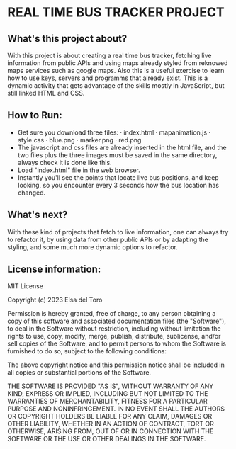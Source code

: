 # REAL TIME BUS TRACKER PROJECT

## What's this project about?
With this project is about creating a real time bus tracker, fetching live information from public APIs and using maps already styled from reknowed maps services such as google maps. Also this is a useful exercise to learn how to use keys, servers and programms that already exist. This is a dynamic activity that gets advantage of the skills mostly in JavaScript, but still linked HTML and CSS.

## How to Run: 
- Get sure you download three files:
   ·  index.html
   ·  mapanimation.js
   ·  style.css
   ·  blue.png
   ·  marker.png
   ·  red.png
- The javascript and css files are already inserted in the html file, and the two files plus the three images must be saved in the same directory, always check it is done like this.
- Load "index.html" file in the web browser.
- Instantly you'll see the points that locate live bus positions, and keep looking, so you encounter every 3 seconds how the bus location has changed.
  
## What's next?
With these kind of projects that fetch to live information, one can always try to refactor it, by using data from other public APIs or by adapting the styling, and some much more dynamic options to refactor.

## License information:
MIT License

Copyright (c) 2023 Elsa del Toro

Permission is hereby granted, free of charge, to any person obtaining a copy
of this software and associated documentation files (the "Software"), to deal
in the Software without restriction, including without limitation the rights
to use, copy, modify, merge, publish, distribute, sublicense, and/or sell
copies of the Software, and to permit persons to whom the Software is
furnished to do so, subject to the following conditions:

The above copyright notice and this permission notice shall be included in all
copies or substantial portions of the Software.

THE SOFTWARE IS PROVIDED "AS IS", WITHOUT WARRANTY OF ANY KIND, EXPRESS OR
IMPLIED, INCLUDING BUT NOT LIMITED TO THE WARRANTIES OF MERCHANTABILITY,
FITNESS FOR A PARTICULAR PURPOSE AND NONINFRINGEMENT. IN NO EVENT SHALL THE
AUTHORS OR COPYRIGHT HOLDERS BE LIABLE FOR ANY CLAIM, DAMAGES OR OTHER
LIABILITY, WHETHER IN AN ACTION OF CONTRACT, TORT OR OTHERWISE, ARISING FROM,
OUT OF OR IN CONNECTION WITH THE SOFTWARE OR THE USE OR OTHER DEALINGS IN THE
SOFTWARE.
